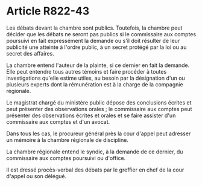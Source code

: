 # Article R822-43

Les débats devant la chambre sont publics. Toutefois, la chambre peut décider que les débats ne seront pas publics si le commissaire aux comptes poursuivi en fait expressément la demande ou s'il doit résulter de leur publicité une atteinte à l'ordre public, à un secret protégé par la loi ou au secret des affaires.

La chambre entend l'auteur de la plainte, si ce dernier en fait la demande. Elle peut entendre tous autres témoins et faire procéder à toutes investigations qu'elle estime utiles, au besoin par la désignation d'un ou plusieurs experts dont la rémunération est à la charge de la compagnie régionale.

Le magistrat chargé du ministère public dépose des conclusions écrites et peut présenter des observations orales ; le commissaire aux comptes peut présenter des observations écrites et orales et se faire assister d'un commissaire aux comptes et d'un avocat.

Dans tous les cas, le procureur général près la cour d'appel peut adresser un mémoire à la chambre régionale de discipline.

La chambre régionale entend le syndic, à la demande de ce dernier, du commissaire aux comptes poursuivi ou d'office.

Il est dressé procès-verbal des débats par le greffier en chef de la cour d'appel ou son délégué.
